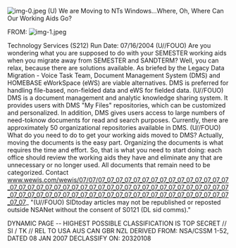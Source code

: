 ![img-0.jpeg](img-0.jpeg)
(U) We are Moving to NTs Windows...Where, Oh, Where Can Our Working Aids Go?

FROM:
![img-1.jpeg](img-1.jpeg)

Technology Services (S212)
Run Date: 07/16/2004
(U//FOUO) Are you wondering what you are supposed to do with your SEMESTER working aids when you migrate away from SEMESTER and SANDTERM? Well, you can relax, because there are solutions available. As briefed by the Legacy Data Migration - Voice Task Team, Document Management System (DMS) and HOMEBASE eWorkSpace (eWS) are viable alternatives. DMS is preferred for handling file-based, non-fielded data and eWS for fielded data.
(U//FOUO) DMS is a document management and analytic knowledge sharing system. It provides users with DMS "My Files" repositories, which can be customized and personalized. In addition, DMS gives users access to large numbers of need-toknow documents for read and search purposes. Currently, there are approximately 50 organizational repositories available in DMS.
(U//FOUO) What do you need to do to get your working aids moved to DMS? Actually, moving the documents is the easy part. Organizing the documents is what requires the time and effort. So, that is what you need to start doing: each office should review the working aids they have and eliminate any that are unnecessary or no longer used. All documents that remain need to be categorized. Contact www.wewis.com/wewis/07/07/07_07_07_07_07_07_07_07_07_07_07_07_07_07_07_07_07_07_07_07_07_07_07_07_07_07_07_07_07_07_07_07_07_07_07_07_07_07_07_07_07_07_07_07_07_07_07_07_07_07_07_07_07_07_07_07_07_07_07_07_07_07_07_07_07_07_07_
"(U//FOUO) SIDtoday articles may not be republished or reposted outside NSANet without the consent of S0121 (DL sid comms)."

DYNAMIC PAGE -- HIGHEST POSSIBLE CLASSIFICATION IS
TOP SECRET // SI / TK // REL TO USA AUS CAN GBR NZL
DERIVED FROM: NSA/CSSM 1-52, DATED 08 JAN 2007 DECLASSIFY ON: 20320108
